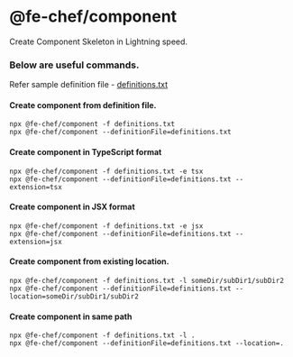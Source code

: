 # @fe-chef/component
Create Component Skeleton in Lightning speed.

### Below are useful commands.

Refer sample definition file - 	[definitions.txt](https://raw.githubusercontent.com/web-slate/chef-component/main/definitions.txt)

#### Create component from definition file.
```
npx @fe-chef/component -f definitions.txt
npx @fe-chef/component --definitionFile=definitions.txt
```

#### Create component in TypeScript format
```
npx @fe-chef/component -f definitions.txt -e tsx
npx @fe-chef/component --definitionFile=definitions.txt --extension=tsx
```

#### Create component in JSX format
```
npx @fe-chef/component -f definitions.txt -e jsx
npx @fe-chef/component --definitionFile=definitions.txt --extension=jsx
```

#### Create component from existing location.
```
npx @fe-chef/component -f definitions.txt -l someDir/subDir1/subDir2
npx @fe-chef/component --definitionFile=definitions.txt --location=someDir/subDir1/subDir2
```

#### Create component in same path
```
npx @fe-chef/component -f definitions.txt -l .
npx @fe-chef/component --definitionFile=definitions.txt --location=.
```